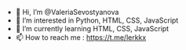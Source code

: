 - 👋 Hi, I’m @ValeriaSevostyanova
- 👀 I’m interested in Python, HTML, CSS, JavaScript
- 🌱 I’m currently learning HTML, CSS, JavaScript
- 📫 How to reach me : https://t.me/lerkkx 

<!---
ValeriaSevostyanova/ValeriaSevostyanova is a ✨ special ✨ repository because its `README.md` (this file) appears on your GitHub profile.
You can click the Preview link to take a look at your changes.
--->
